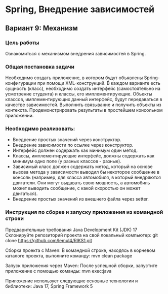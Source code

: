 # Spring, Внедрение зависимостей
## Вариант 9: Механизм

### Цель работы
Ознакомиться с механизмом внедрения зависимостей в Spring.

### Общая постановка задачи
Необходимо создать приложение, в котором будут объявлены Spring-конфигурации при помощи XML-конструкций. В каждом варианте есть сущность (класс), необходимо создать интерфейс (самостоятельно на усмотрение студента) и классы, его имплементирующие. Объекты классов, имплементирующих данный интерфейс, будут передаваться в качестве зависимостей. Выполнить связывание и получить объекты из контекста. Продемонстрировать результаты в простейшем консольном приложении.

### Необходимо реализовать:
- Внедрение простых значений через конструктор.
- Внедрение зависимости по ссылке через конструктор.
- Интерфейс должен содержать как минимум один метод.
- Классы, имплементирующие интерфейс, должны содержать как минимум одно поле (у разных классов - разные).
- Зависимый класс должен содержать метод, который на основе вызова метода у зависимости выводил бы некоторое сообщение в консоль (например, для класса автомобиля, в который внедряются двигатели. Они могут выдавать свою мощность, а автомобиль может выводить сообщение, с какой скоростью он может двигаться).
- Внедрение простых значений из внешнего файла через setter.

### Инструкция по сборке и запуску приложения из командной строки 
Предварительные требования Java Development Kit (JDK) 17 Склонируйте репозиторий проекта на свой локальный компьютер:
git clone https://github.com/lemul4/RIKS1.git

Сборка проекта с Maven: 
В командной строке, находясь в корневом каталоге проекта, выполните команду: mvn clean package

Запуск приложения через Maven:
После успешной сборки, запустите приложение с помощью команды: mvn exec:java

Приложение использует следующие основные технологии и библиотеки: Java 17, Spring Framework 5
